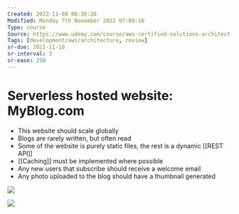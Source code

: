 ```yaml
---
Created: 2022-11-08 08:36:20
Modified: Monday 7th November 2022 07:09:16
Type: course
Source: https://www.udemy.com/course/aws-certified-solutions-architect-associate-saa-c01/?xref=E0Aed11STH4LPUQvCz0GJFABTmM=
Tags: [development/aws/architecture, review]
sr-due: 2022-11-10
sr-interval: 3
sr-ease: 250
---
```


# Serverless hosted website: MyBlog.com

- This website should scale globally
- Blogs are rarely written, but often read
- Some of the website is purely static files, the rest is a dynamic [[REST API]]
- [[Caching]] must be implemented where possible
- Any new users that subscribe should receive a welcome email
- Any photo uploaded to the blog should have a thumbnail generated

![](2020-01-01-12-19-57.png)

![](2020-01-01-12-20-31.png)